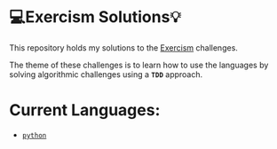 # 💻Exercism Solutions💡

This repository holds my solutions to the [Exercism](https://exercism.io/) challenges.

The theme of these challenges is to learn how to use the languages by solving algorithmic challenges using a __`TDD`__ approach.

# Current Languages:
* [`python`](./python)